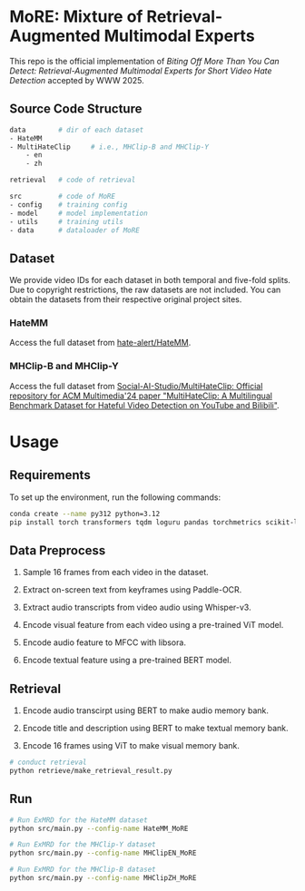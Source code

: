 # MoRE: Mixture of Retrieval-Augmented Multimodal Experts

This repo is the official implementation of *Biting Off More Than You Can Detect: Retrieval-Augmented Multimodal Experts for Short Video Hate Detection* accepted by WWW 2025.

## Source Code Structure

```bash
data        # dir of each dataset
- HateMM 
- MultiHateClip     # i.e., MHClip-B and MHClip-Y
    - en
    - zh

retrieval   # code of retrieval

src         # code of MoRE
- config    # training config
- model     # model implementation
- utils     # training utils
- data      # dataloader of MoRE
```

## Dataset

We provide video IDs for each dataset in both temporal and five-fold splits. Due to copyright restrictions, the raw datasets are not included. You can obtain the datasets from their respective original project sites.

### HateMM

Access the full dataset from [hate-alert/HateMM](https://github.com/hate-alert/HateMM).

### MHClip-B and MHClip-Y

Access the full dataset from [Social-AI-Studio/MultiHateClip: Official repository for ACM Multimedia'24 paper "MultiHateClip: A Multilingual Benchmark Dataset for Hateful Video Detection on YouTube and Bilibili"](https://github.com/social-ai-studio/multihateclip).

# Usage

## Requirements

To set up the environment, run the following commands:

```bash
conda create --name py312 python=3.12
pip install torch transformers tqdm loguru pandas torchmetrics scikit-learn colorama wandb hydra-core
```

## Data Preprocess

1. Sample 16 frames from each video in the dataset.

2. Extract on-screen text from keyframes using Paddle-OCR.

3. Extract audio transcripts from video audio using Whisper-v3.

4. Encode visual feature from each video using a pre-trained ViT model.

5. Encode audio feature to MFCC with libsora.

6. Encode textual feature using a pre-trained BERT model.


## Retrieval

1. Encode audio transcirpt using BERT to make audio memory bank.

2. Encode title and description using BERT to make textual memory bank.

3. Encode 16 frames using ViT to make visual memory bank.

```bash
# conduct retrieval
python retrieve/make_retrieval_result.py
```

## Run

```bash
# Run ExMRD for the HateMM dataset
python src/main.py --config-name HateMM_MoRE

# Run ExMRD for the MHClip-Y dataset
python src/main.py --config-name MHClipEN_MoRE

# Run ExMRD for the MHClip-B dataset
python src/main.py --config-name MHClipZH_MoRE
```
